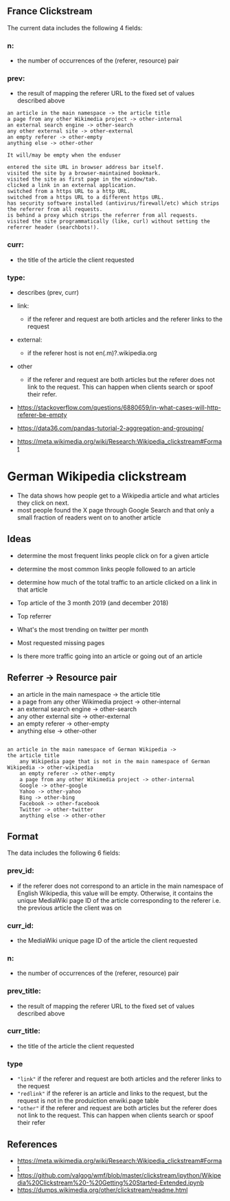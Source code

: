 ## France Clickstream

The current data includes the following 4 fields:

### n:
- the number of occurrences of the (referer, resource) pair

### prev:
- the result of mapping the referer URL to the fixed set of values described above
```
an article in the main namespace -> the article title
a page from any other Wikimedia project -> other-internal
an external search engine -> other-search
any other external site -> other-external
an empty referer -> other-empty
anything else -> other-other
```

```
It will/may be empty when the enduser

entered the site URL in browser address bar itself.
visited the site by a browser-maintained bookmark.
visited the site as first page in the window/tab.
clicked a link in an external application.
switched from a https URL to a http URL.
switched from a https URL to a different https URL.
has security software installed (antivirus/firewall/etc) which strips the referrer from all requests.
is behind a proxy which strips the referrer from all requests.
visited the site programmatically (like, curl) without setting the referrer header (searchbots!).
```

### curr:
- the title of the article the client requested

### type:
- describes (prev, curr)
- link: 
    - if the referer and request are both articles and the referer links to the request
- external: 
    - if the referer host is not en(.m)?.wikipedia.org
- other
    - if the referer and request are both articles but the referer does not link to the request. This can happen when clients search or spoof their refer.


- https://stackoverflow.com/questions/6880659/in-what-cases-will-http-referer-be-empty
- https://data36.com/pandas-tutorial-2-aggregation-and-grouping/
- https://meta.wikimedia.org/wiki/Research:Wikipedia_clickstream#Format

# German Wikipedia clickstream
- The data shows how people get to a Wikipedia article and what articles they click on next.
- most people found the X page through Google Search and that only a small fraction of readers went on to another article

## Ideas
- determine the most frequent links people click on for a given article
- determine the most common links people followed to an article
- determine how much of the total traffic to an article clicked on a link in that article

- Top article of the 3 month 2019 (and december 2018) 
- Top referrer
- What's the most trending on twitter per month
- Most requested missing pages
- Is there more traffic going into an article or going out of an article 

## Referrer -> Resource pair
- an article in the main namespace -> the article title
- a page from any other Wikimedia project -> other-internal
- an external search engine -> other-search
- any other external site -> other-external
- an empty referer -> other-empty
- anything else -> other-other
```

an article in the main namespace of German Wikipedia -> 
the article title
    any Wikipedia page that is not in the main namespace of German Wikipedia -> other-wikipedia
    an empty referer -> other-empty
    a page from any other Wikimedia project -> other-internal
    Google -> other-google
    Yahoo -> other-yahoo
    Bing -> other-bing
    Facebook -> other-facebook
    Twitter -> other-twitter
    anything else -> other-other

```

## Format

The data includes the following 6 fields:

### prev_id: 
- if the referer does not correspond to an article in the main namespace of English Wikipedia, this value will be empty. Otherwise, it contains the unique MediaWiki page ID of the article corresponding to the referer i.e. the previous article the client was on

### curr_id: 
- the MediaWiki unique page ID of the article the client requested
### n: 
- the number of occurrences of the (referer, resource) pair
### prev_title: 
- the result of mapping the referer URL to the fixed set of values described above
### curr_title: 
- the title of the article the client requested
### type
- `"link"` if the referer and request are both articles and the referer links to the request
- `"redlink"` if the referer is an article and links to the request, but the request is not in the produiction enwiki.page table
- `"other"` if the referer and request are both articles but the referer does not link to the request. This can happen when clients search or spoof their refer

## References
- https://meta.wikimedia.org/wiki/Research:Wikipedia_clickstream#Format
- https://github.com/valgog/wmf/blob/master/clickstream/ipython/Wikipedia%20Clickstream%20-%20Getting%20Started-Extended.ipynb
- https://dumps.wikimedia.org/other/clickstream/readme.html